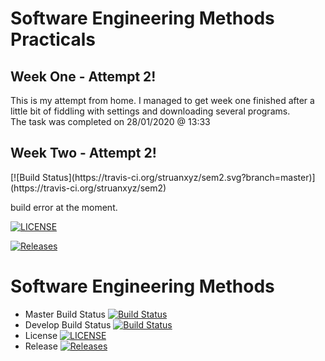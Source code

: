 <h1>Software Engineering Methods Practicals</h1>
<h2>Week One - Attempt 2!</h2>
This is my attempt from home.
I managed to get week one finished after a little bit of fiddling with settings and downloading several programs.
<br/>
The task was completed on 28/01/2020 @ 13:33


<h2>Week Two - Attempt 2!</h2>
[![Build Status](https://travis-ci.org/struanxyz/sem2.svg?branch=master)](https://travis-ci.org/struanxyz/sem2)

build error at the moment.

[![LICENSE](https://img.shields.io/github/license/<github-username>/sem.svg?style=flat-square)](https://github.com/<struanxyz>/sem/blob/master/LICENSE)

[![Releases](https://img.shields.io/github/release/<github-username>/sem/all.svg?style=flat-square)](https://github.com/<github-username>/sem/releases)

# Software Engineering Methods
- Master Build Status [![Build Status](https://travis-ci.org/struanxyz/sem.svg?branch=master)](https://travis-ci.org/struanxyz/sem2)
- Develop Build Status [![Build Status](https://travis-ci.org/struanxyz/sem.svg?branch=develop)](https://travis-ci.org/struanxyz/sem2)
- License [![LICENSE](https://img.shields.io/github/license/struanxyz/sem.svg?style=flat-square)](https://github.com/struanxyz/sem2/blob/master/LICENSE)
- Release [![Releases](https://img.shields.io/github/release/struanxyz/sem/all.svg?style=flat-square)](https://github.com/struanxyz/sem2/releases)